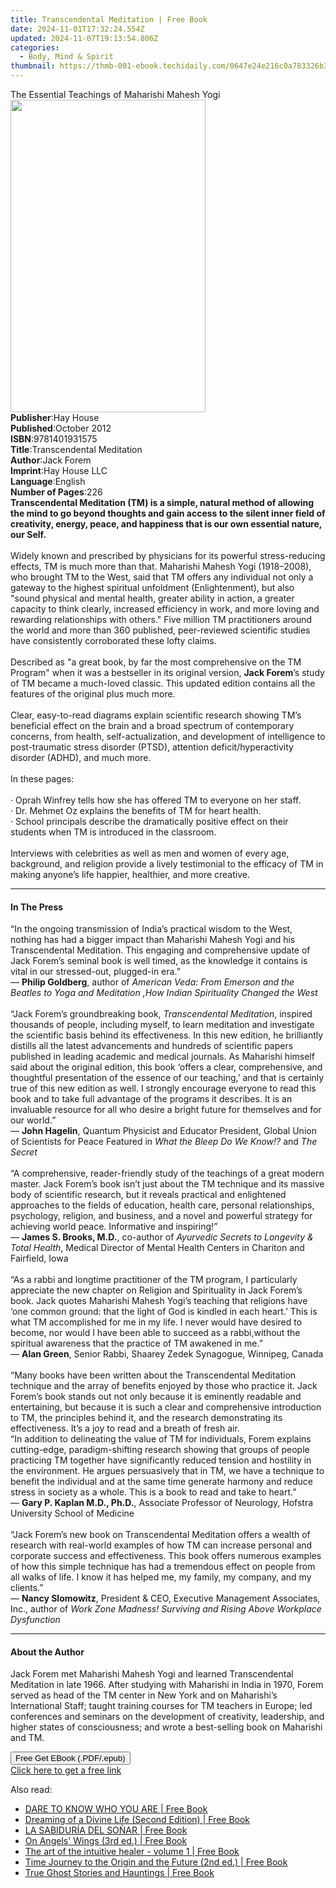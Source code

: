 ```yaml
---
title: Transcendental Meditation | Free Book
date: 2024-11-01T17:32:24.554Z
updated: 2024-11-07T19:13:54.806Z
categories:
  - Body, Mind & Spirit
thumbnail: https://thmb-001-ebook.techidaily.com/0647e24e216c0a783326b30134e8a510cdef38981e34bbffe2f376efe77a7d54.jpg
---
```

<main id="book-container">
  <div class="flex flex-col">
    <div class="book-brief flex-1 py-6 px-4 sm:p-6 md:py-10 md:px-8">
      <!-- brief-->
      <div class="book-brief-main">
        The Essential Teachings of Maharishi Mahesh Yogi
      </div>
    </div>
    <div
      class="book-meta-info flex-1 grid gap-4 col-start-1 col-end-3 row-start-1 sm:mb-6 sm:grid-cols-4 lg:gap-6 lg:col-start-2 lg:row-end-6 lg:row-span-6 lg:mb-0"
    >
      <div
        class="book-meta-info-left place-content-center mt-4 p-4 text-sm leading-6 col-start-2 col-span-2 dark:text-slate-400"
      >
        <img
          class="w-full h-500 object-cover rounded-lg sm:h-255 sm:col-span-2 lg:col-span-full"
          src="https://img-001-ebook.techidaily.com/ba42c5fae98796a80c770268d63ae82531025184cadbf62d183b32436cfeffb3.jpg"
          alt=""
          width="312"
          height="500"
        />
      </div>
      <div
        class="book-meta-info-right mt-2 col-start-1 row-start-2 col-span-3 self-center"
      >
        <!-- meta data  -->
        <div class="flex flex-col px-4 md:px-8">
          <div class="flex-1">
            <strong>Publisher</strong>:<span class="px-2">Hay House</span>
          </div>
          <div class="flex-1">
            <strong>Published</strong>:<span class="px-2">October 2012</span>
          </div>
          <div class="flex-1">
            <strong>ISBN</strong>:<span class="px-2">9781401931575</span>
          </div>
          <div class="flex-1">
            <strong>Title</strong>:<span class="px-2"
              >Transcendental Meditation</span
            >
          </div>
          <div class="flex-1">
            <strong>Author</strong>:<span class="px-2">Jack Forem</span>
          </div>
          <div class="flex-1">
            <strong>Imprint</strong>:<span class="px-2">Hay House LLC</span>
          </div>
          <div class="flex-1">
            <strong>Language</strong>:<span class="px-2">English</span>
          </div>
          <div class="flex-1">
            <strong>Number of Pages</strong>:<span class="px-2">226</span>
          </div>
        </div>
      </div>
    </div>
    <div class="book-description flex-1 py-6 px-4 sm:p-6 md:py-10 md:px-8">
      <div class="book-description-main">
        <div accordion-content="" id="description">
          <b
            >Transcendental Meditation (TM) is a simple, natural method of
            allowing the mind to go beyond thoughts and gain access to the
            silent inner field of creativity, energy, peace, and happiness that
            is our own essential nature, our Self. </b
          ><br /><br />Widely known and prescribed by physicians for its
          powerful stress-reducing effects, TM is much more than that. Maharishi
          Mahesh Yogi (1918–2008), who brought TM to the West, said that TM
          offers any individual not only a gateway to the highest spiritual
          unfoldment (Enlightenment), but also "sound physical and mental
          health, greater ability in action, a greater capacity to think
          clearly, increased efficiency in work, and more loving and rewarding
          relationships with others." Five million TM practitioners around the
          world and more than 360 published, peer-reviewed scientific studies
          have consistently corroborated these lofty claims.<br /><br />Described
          as "a great book, by far the most comprehensive on the TM Program"
          when it was a bestseller in its original version, <b>Jack Forem</b>’s
          study of TM became a much-loved classic. This updated edition contains
          all the features of the original plus much more. <br /><br />Clear,
          easy-to-read diagrams explain scientific research showing TM’s
          beneficial effect on the brain and a broad spectrum of contemporary
          concerns, from health, self-actualization, and development of
          intelligence to post-traumatic stress disorder (PTSD), attention
          deficit/hyperactivity disorder (ADHD), and much more. <br /><br />In
          these pages:<br /><br />· Oprah Winfrey tells how she has offered TM
          to everyone on her staff.<br />· Dr. Mehmet Oz explains the benefits
          of TM for heart health.<br />· School principals describe the
          dramatically positive effect on their students when TM is introduced
          in the classroom. <br /><br />Interviews with celebrities as well as
          men and women of every age, background, and religion provide a lively
          testimonial to the efficacy of TM in making anyone’s life happier,
          healthier, and more creative.
        </div>
        <div class="accordion-fader"></div>
      </div>
    </div>
    <div class="book-excerpts flex-1 py-6 px-4 sm:p-6 md:py-10 md:px-8">
      <!-- excerpts-->
      <div class="book-excerpts-main">
        <hr />
        <h4 class="placeholder placeholder-heading">
          <span>In The Press</span>
        </h4>
        <p>
          “In the ongoing transmission of India’s practical wisdom to the West,
          nothing has had a bigger impact than Maharishi Mahesh Yogi and his
          Transcendental Meditation. This engaging and comprehensive update of
          Jack Forem’s seminal book is well timed, as the knowledge it contains
          is vital in our stressed-out, plugged-in era.”<br />—
          <b>Philip Goldberg</b>, author of
          <i
            >American Veda: From Emerson and the Beatles to Yoga and Meditation
            ,How Indian Spirituality Changed the West<br /><br /></i
          >“Jack Forem’s groundbreaking book, <i>Transcendental Meditation</i>,
          inspired thousands of people, including myself, to learn meditation
          and investigate the scientific basis behind its effectiveness. In this
          new edition, he brilliantly distills all the latest advancements and
          hundreds of scientific papers published in leading academic and
          medical journals. As Maharishi himself said about the original
          edition, this book ‘offers a clear, comprehensive, and thoughtful
          presentation of the essence of our teaching,’ and that is certainly
          true of this new edition as well. I strongly encourage everyone to
          read this book and to take full advantage of the programs it
          describes. It is an invaluable resource for all who desire a bright
          future for themselves and for our world.”<br />— <b>John Hagelin</b>,
          Quantum Physicist and Educator President, Global Union of Scientists
          for Peace Featured in <i>What the Bleep Do We Know!?</i> and
          <i>The Secret<br /><br /></i>“A comprehensive, reader-friendly study
          of the teachings of a great modern master. Jack Forem’s book isn’t
          just about the TM technique and its massive body of scientific
          research, but it reveals practical and enlightened approaches to the
          fields of education, health care, personal relationships, psychology,
          religion, and business, and a novel and powerful strategy for
          achieving world peace. Informative and inspiring!”<br />—
          <b>James S. Brooks, M.D.</b>, co-author of
          <i>Ayurvedic Secrets to Longevity &amp; Total Health</i>, Medical
          Director of Mental Health Centers in Chariton and Fairfield, Iowa<br /><br />“As
          a rabbi and longtime practitioner of the TM program, I particularly
          appreciate the new chapter on Religion and Spirituality in Jack
          Forem’s book. Jack quotes Maharishi Mahesh Yogi’s teaching that
          religions have ‘one common ground: that the light of God is kindled in
          each heart.’ This is what TM accomplished for me in my life. I never
          would have desired to become, nor would I have been able to succeed as
          a rabbi,without the spiritual awareness that the practice of TM
          awakened in me.”<br />— <b>Alan Green</b>, Senior Rabbi, Shaarey Zedek
          Synagogue, Winnipeg, Canada <br /><br />“Many books have been written
          about the Transcendental Meditation technique and the array of
          benefits enjoyed by those who practice it. Jack Forem’s book stands
          out not only because it is eminently readable and entertaining, but
          because it is such a clear and comprehensive introduction to TM, the
          principles behind it, and the research demonstrating its
          effectiveness. It’s a joy to read and a breath of fresh air.<br />“In
          addition to delineating the value of TM for individuals, Forem
          explains cutting-edge, paradigm-shifting research showing that groups
          of people practicing TM together have significantly reduced tension
          and hostility in the environment. He argues persuasively that in TM,
          we have a technique to benefit the individual and at the same time
          generate harmony and reduce stress in society as a whole.&nbsp;This is
          a book to read and take to heart.”<br />—
          <b>Gary P. Kaplan M.D., Ph.D.</b>, Associate Professor of Neurology,
          Hofstra University School of Medicine<br /><br />“Jack Forem’s new
          book on Transcendental Meditation offers a wealth of research with
          real-world examples of how TM can increase personal and corporate
          success and effectiveness. This book offers numerous examples of how
          this simple technique has had a tremendous effect on people from all
          walks of life. I know it has helped me, my family, my company, and my
          clients.”<br />— <b>Nancy Slomowitz</b>, President &amp; CEO,
          Executive Management Associates, Inc., author of
          <i
            >Work Zone Madness! Surviving and Rising Above Workplace
            Dysfunction</i
          >
        </p>
      </div>
    </div>
    <div class="book-about-author flex-1 py-6 px-4 sm:p-6 md:py-10 md:px-8">
      <!-- about author-->
      <div class="book-main-author-main">
        <hr />
        <h4 class="placeholder placeholder-heading">
          <span>About the Author</span>
        </h4>
        <p>
          Jack Forem met Maharishi Mahesh Yogi and learned Transcendental
          Meditation in late 1966. After studying with Maharishi in India in
          1970, Forem served as head of the TM center in New York and on
          Maharishi’s International Staff; taught training courses for TM
          teachers in Europe; led conferences and seminars on the development of
          creativity, leadership, and higher states of consciousness; and wrote
          a best-selling book on Maharishi and TM.
        </p>
      </div>
    </div>
    <div class="book-free-get flex-1 py-6 px-4 sm:p-6 md:py-10 md:px-8">
      <button
        id="btn-free-get"
        class="bg-blue-500 hover:bg-blue-700 text-white font-bold py-2 px-4 rounded"
      >
        Free Get EBook (.PDF/.epub)
      </button>
      <div id="countdown-display" class="px-2 text-lg mt-2"></div>
      <a
        id="free-link"
        class="hidden bg-blue-500 hover:bg-blue-700 text-white font-bold py-2 px-4 rounded"
        href="https://www.ebooks.com/en-us/book/96317745/transcendental-meditation/jack-forem/"
        target="_blank"
        >Click here to get a free link</a
      >
    </div>
    <script>
      let countdownTime = 0;
      let countdownInterval = null;
      document
        .getElementById('btn-free-get')
        .addEventListener('click', startCountdown);
      function startCountdown() {
        countdownTime = new Date().getTime() + 60000 * 3;
        countdownInterval = setInterval(updateCountdown, 1000);
        document.getElementById('btn-free-get').disabled = true;
        document
          .getElementById('btn-free-get')
          .classList.add('bg-gray-500', 'cursor-not-allowed');
      }
      function updateCountdown() {
        let currentTime = new Date().getTime();
        let timeLeft = countdownTime - currentTime;
        let secondsLeft = Math.floor(timeLeft / 1000);
        document.getElementById('countdown-display').innerHTML =
          `Remaining time: ${secondsLeft} seconds.`;
        if (secondsLeft <= 0) {
          clearInterval(countdownInterval);
          document.getElementById('btn-free-get').classList.add('hidden');
          document.getElementById('free-link').classList.remove('hidden');
          document.getElementById('countdown-display').innerHTML = '';
        }
      }
    </script>
  </div>
</main>

<ins class="adsbygoogle"
      style="display:block"
      data-ad-client="ca-pub-7571918770474297"
      data-ad-slot="8358498916"
      data-ad-format="auto"
      data-full-width-responsive="true"></ins>
    

<span class="atpl-alsoreadstyle">Also read:</span>
<div><ul>
<li><a href="https://novels-ebooks.techidaily.com/209858595-9781532307560-dare-to-know-who-you-are/"><u>DARE TO KNOW WHO YOU ARE | Free Book</u></a></li>
<li><a href="https://novels-ebooks.techidaily.com/209858780-9781912635054-dreaming-of-a-divine-life-second-edition/"><u>Dreaming of a Divine Life (Second Edition) | Free Book</u></a></li>
<li><a href="https://novels-ebooks.techidaily.com/209858676-9780692082508-la-sabiduria-del-sonar/"><u>LA SABIDURÍA DEL SOÑAR | Free Book</u></a></li>
<li><a href="https://novels-ebooks.techidaily.com/209859222-9789198464825-on-angels-wings-3rd-ed/"><u>On Angels' Wings (3rd ed.) | Free Book</u></a></li>
<li><a href="https://novels-ebooks.techidaily.com/209858835-9781999963033-the-art-of-the-intuitive-healer-volume-1/"><u>The art of the intuitive healer - volume 1 | Free Book</u></a></li>
<li><a href="https://novels-ebooks.techidaily.com/209859229-9789198464856-time-journey-to-the-origin-and-the-future-2nd-ed/"><u>Time Journey to the Origin and the Future (2nd ed.) | Free Book</u></a></li>
<li><a href="https://novels-ebooks.techidaily.com/209858546-9780997118582-true-ghost-stories-and-hauntings/"><u>True Ghost Stories and Hauntings | Free Book</u></a></li>
</ul></div>

